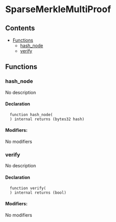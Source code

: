 # SparseMerkleMultiProof





## Contents
<!-- START doctoc generated TOC please keep comment here to allow auto update -->
<!-- DON'T EDIT THIS SECTION, INSTEAD RE-RUN doctoc TO UPDATE -->

- [Functions](#functions)
  - [hash_node](#hash_node)
  - [verify](#verify)

<!-- END doctoc generated TOC please keep comment here to allow auto update -->




## Functions

### hash_node
No description


#### Declaration
```solidity
  function hash_node(
  ) internal returns (bytes32 hash)
```

#### Modifiers:
No modifiers



### verify
No description


#### Declaration
```solidity
  function verify(
  ) internal returns (bool)
```

#### Modifiers:
No modifiers





